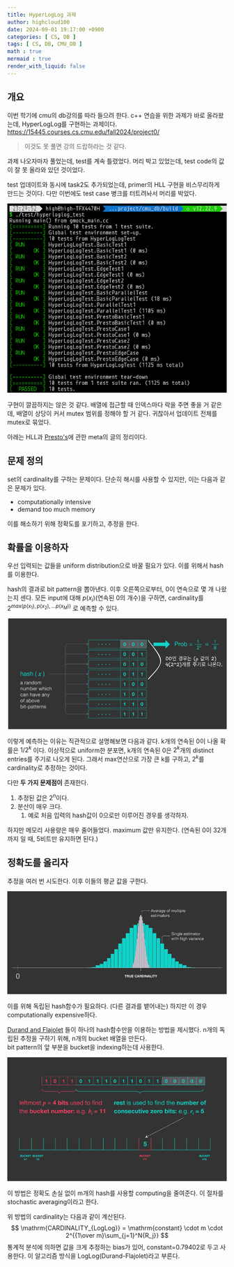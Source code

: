 ```yaml
---
title: HyperLogLog 과제
author: highcloud100
date: 2024-09-01 19:17:00 +0900
categories: [ CS, DB ]
tags: [ CS, DB, CMU_DB ]
math : true
mermaid : true
render_with_liquid: false
---  
```

## 개요

이번 학기에 cmu의 db강의를 따라 들으려 한다.
c++ 연습을 위한 과제가 바로 올라왔는데, HyperLogLog를 구현하는 과제이다. 
https://15445.courses.cs.cmu.edu/fall2024/project0/ 

> 이것도 못 풀면 강의 드랍하라는 것 같다. 

과제 나오자마자 풀었는데, test를 계속 틀렸었다. 
머리 박고 있었는데, test code의 값이 잘 못 올라와 있던 것이었다. 

test 업데이트와 동시에 task2도 추가되었는데, primer의 HLL 구현을 비스무리하게 만드는 것이다. 
다만 이번에도 test case 병크를 터트려놔서 머리를 박았다.

![](/assets/img/Pasted%20image%2020240901233012.png)

구현이 깔끔하지는 않은 것 같다.
배열에 접근할 때 인덱스마다 락을 주면 좋을 거 같은데, 배열이 상당이 커서 mutex 범위를 정해야 할 거 같다.
귀찮아서 업데이트 전체를 mutex로 묶었다.

아래는 HLL과 [Presto's](https://engineering.fb.com/2018/12/13/data-infrastructure/hyperloglog/)에 관한 meta의 글의 정리이다. 

## 문제 정의

set의 cardinality를 구하는 문제이다. 
단순히 해시를 사용할 수 있지만, 이는 다음과 같은 문제가 있다. 
- computationally intensive
- demand too much memory 

이를 해소하기 위해 정확도를 포기하고, 추정을 한다.

## 확률을 이용하자

우선 입력되는 값들을 uniform distribution으로 바꿀 필요가 있다. 
이를 위해서 hash를 이용한다. 

hash의 결과로 bit pattern을 뽑아낸다. 이후 오른쪽으로부터, 0이 연속으로 몇 개 나왔는지 센다. 
모든 input에 대해 $p(x_i)$(연속된 0의 개수)을 구하면, cardinality를 $2^{max(p(x_1), p(x_2), ... p(x_M))}$ 로 예측할 수 있다.  

![](/assets/img/Pasted%20image%2020240901230153.png)

이렇게 예측하는 이유는 직관적으로 설명해보면 다음과 같다. 
k개의 연속된 0이 나올 확률은 $1/2^k$ 이다. 
이상적으로 uniform한 분포면, k개의 연속된 0은 $2^k$개의 distinct entries를 주기로 나오게 된다. 
그래서 max연산으로 가장 큰 k를 구하고, $2^k$를 cardinality로 추정하는 것이다. 

다만 **두 가지 문제점이** 존재한다.
1. 추정된 값은 $2^n$이다.
2. 분산이 매우 크다. 
	1. 예로 처음 입력의 hash값이 0으로만 이루어진 경우를 생각하자. 

하지만 메모리 사용량은 매우 줄어들었다. 
maximum 값만 유지한다. (연속된 0이 32개까지 일 때, 5비트만 유지하면 된다.)

## 정확도를 올리자

추정을 여러 번 시도한다. 이후 이들의 평균 값을 구한다.

![](/assets/img/Pasted%20image%2020240901231534.png)

이를 위해 독립된 hash함수가 필요하다. (다른 결과를 뱉어내는)
하지만 이 경우 computationally expensive하다. 

[Durand and Flajolet](https://en.wikipedia.org/wiki/Flajolet%E2%80%93Martin_algorithm) 들이 하나의 hash함수만을 이용하는 방법을 제시했다. 
n개의 독립된 추정을 구하기 위해, n개의 bucket 배열을 만든다.  
bit pattern의 앞 부분을 bucket을 indexing하는데 사용한다. 

![](/assets/img/Pasted%20image%2020240901231526.png)

이 방법은 정확도 손실 없이  m개의 hash를 사용할 computing을 줄여준다.
이 절차를 stochastic averaging이라고 한다. 

위 방법의 cardinality는 다음과 같이 계산된다. 
$$
\mathrm{CARDINALITY_{LogLog}} = \mathrm{constant} \cdot m \cdot 2^{{1\over m}\sum_{j=1}^N{R_j}}
$$
통계적 분석에 의하면 값을 크게 추정하는 bias가 있어,
constant=0.79402로 두고 사용한다.
이 알고리즘 방식을 LogLog(Durand-Flajolet)라고 부른다.

